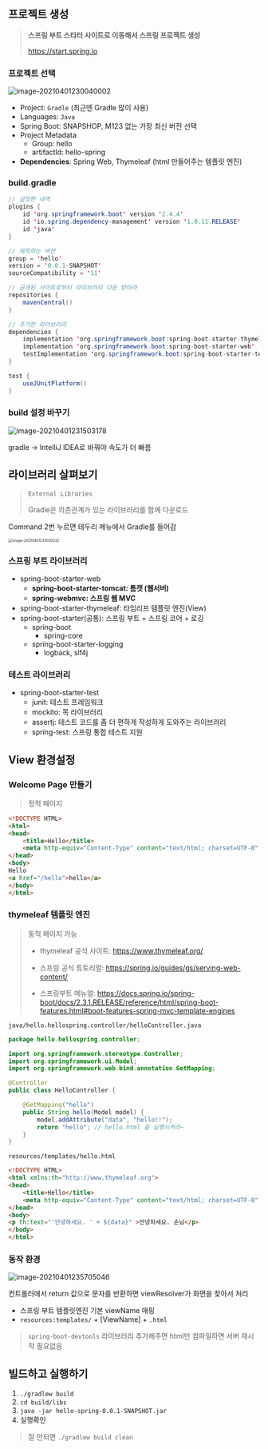 ## 프로젝트 생성

> **스프링 부트 스타터 사이트로 이동해서 스프링 프로젝트 생성**
>
> https://start.spring.io

### 프로젝트 선택

![image-20210401230040002](img/section%201.%20%ED%94%84%EB%A1%9C%EC%A0%9D%ED%8A%B8%20%ED%99%98%EA%B2%BD%EC%84%A4%EC%A0%95/image-20210401230040002.png)

- Project: `Gradle` (최근엔 Gradle 많이 사용)
- Languages: `Java`
- Spring Boot: SNAPSHOP, M123 없는 가장 최신 버전 선택
- Project Metadata
    - Group: hello
    - artifactId: hello-spring
- **Dependencies**: Spring Web, Thymeleaf (html 만들어주는 템플릿 엔진)



### build.gradle

```java
// 설정한 내역
plugins {
	id 'org.springframework.boot' version '2.4.4'
	id 'io.spring.dependency-management' version '1.0.11.RELEASE'
	id 'java'
}

// 제작하는 버전
group = 'hello'
version = '0.0.1-SNAPSHOT'
sourceCompatibility = '11'

// 공개된 사이트로부터 라이브러리 다운 받아라
repositories {
	mavenCentral()
}

// 추가한 라이브러리
dependencies {
	implementation 'org.springframework.boot:spring-boot-starter-thymeleaf'
	implementation 'org.springframework.boot:spring-boot-starter-web'
	testImplementation 'org.springframework.boot:spring-boot-starter-test'
}

test {
	useJUnitPlatform()
}

```

### build 설정 바꾸기

![image-20210401231503178](img/section%201.%20%ED%94%84%EB%A1%9C%EC%A0%9D%ED%8A%B8%20%ED%99%98%EA%B2%BD%EC%84%A4%EC%A0%95/image-20210401231503178.png)

gradle -> IntelliJ IDEA로 바꿔야 속도가 더 빠름



## 라이브러리 살펴보기

> `External Libraries`
>
> Gradle은 의존관계가 있는 라이브러리를 함께 다운로드

Command 2번 누르면 테두리 메뉴에서 Gradle를 들어감

<img src="https://github.com/sm0514sm/TIL/blob/master/Back-end/1.%20%EC%8A%A4%ED%94%84%EB%A7%81%20%EC%9E%85%EB%AC%B8/img/section%201.%20%ED%94%84%EB%A1%9C%EC%A0%9D%ED%8A%B8%20%ED%99%98%EA%B2%BD%EC%84%A4%EC%A0%95/image-20210401233030222.png?raw=true" alt="image-20210401233030222" style="zoom: 50%;" />

### **스프링 부트 라이브러리**

- spring-boot-starter-web 
    - **spring-boot-starter-tomcat: 톰캣 (웹서버)** 
    - **spring-webmvc: 스프링 웹 MVC**
- spring-boot-starter-thymeleaf: 타임리프 템플릿 엔진(View) 
- spring-boot-starter(공통): 스프링 부트 + 스프링 코어 + 로깅
    - spring-boot 
        - spring-core
    - spring-boot-starter-logging 
        - logback, slf4j

### **테스트 라이브러리**

- spring-boot-starter-test
    - junit: 테스트 프레임워크
    - mockito: 목 라이브러리
    - assertj: 테스트 코드를 좀 더 편하게 작성하게 도와주는 라이브러리 
    - spring-test: 스프링 통합 테스트 지원



## View 환경설정

### Welcome Page 만들기

> 정적 페이지

```html
<!DOCTYPE HTML>
<html>
<head>
    <title>Hello</title>
    <meta http-equiv="Content-Type" content="text/html; charset=UTF-8" />
</head>
<body>
Hello
<a href="/hello">hello</a>
</body>
</html>
```



### thymeleaf 템플릿 엔진

> 동적 페이지 가능
>
> - thymeleaf 공식 사이트: https://www.thymeleaf.org/
>
> - 스프링 공식 튜토리얼: https://spring.io/guides/gs/serving-web-content/
>
> - 스프링부트 메뉴얼: https://docs.spring.io/spring-boot/docs/2.3.1.RELEASE/reference/html/spring-boot-features.html#boot-features-spring-mvc-template-engines

`java/hello.hellospring.controller/helloController.java`

```java
package hello.hellospring.controller;

import org.springframework.stereotype.Controller;
import org.springframework.ui.Model;
import org.springframework.web.bind.annotation.GetMapping;

@Controller
public class HelloController {

    @GetMapping("hello")
    public String hello(Model model) {
        model.addAttribute("data", "hello!!");
        return "hello"; // hello.html 을 실행시켜라~
    }
}

```

`resources/templates/hello.html`

```html
<!DOCTYPE HTML>
<html xmlns:th="http://www.thymeleaf.org">
<head>
    <title>Hello</title>
    <meta http-equiv="Content-Type" content="text/html; charset=UTF-8" />
</head>
<body>
<p th:text="'안녕하세요. ' + ${data}" >안녕하세요. 손님</p>
</body>
</html>
```



### 동작 환경

![image-20210401235705046](img/section%201.%20%ED%94%84%EB%A1%9C%EC%A0%9D%ED%8A%B8%20%ED%99%98%EA%B2%BD%EC%84%A4%EC%A0%95/image-20210401235705046.png)

컨트롤러에서 return 값으로 문자를 반환하면 viewResolver가 화면을 찾아서 처리

- 스프링 부트 템플릿엔진 기본 viewName 매핑
- `resources:templates/` + [ViewName] + `.html`



> `spring-boot-devtools` 라이브러리 추가해주면 html만 컴파일하면 서버 재시작 필요없음



## 빌드하고 실행하기

1. `./gradlew build`
2. `cd build/libs`
3. `java -jar hello-spring-0.0.1-SNAPSHOT.jar`
4. 실행확인

> 잘 안되면 `./gradlew build clean`

